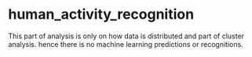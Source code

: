 # human_activity_recognition

This part of analysis is only on how data is distributed and part of cluster analysis. hence there is no machine learning predictions or recognitions.
